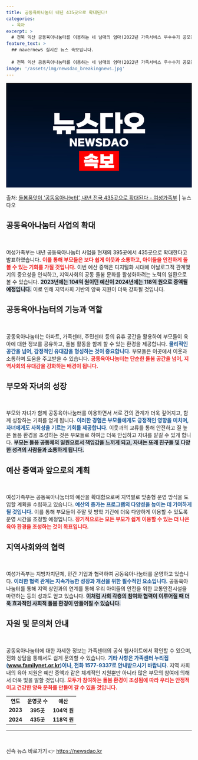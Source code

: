 ```yaml
---
title: 공동육아나눔터 내년 435곳으로 확대된다!
categories:
  - 육아
excerpt: >
  # 전북 익산 공동육아나눔터를 이용하는 네 남매의 엄마(2022년 가족서비스 우수수기 공모전 최우수상)는 품…
feature_text: >
  ## navernews 실시간 뉴스 속보입니다.

  # 전북 익산 공동육아나눔터를 이용하는 네 남매의 엄마(2022년 가족서비스 우수수기 공모전 최우수상)는 품…
image: '/assets/img/newsdao_breakingnews.jpg'
---
```


![뉴스다오 속보](/assets/img/newsdao_breakingnews.jpg)

<p>출처: <a href="https://newsdao.kr/2052" rel="dofollow">돌봄품앗이 ‘공동육아나눔터’, 내년 전국 435곳으로 확대된다 - 여성가족부</a> | 뉴스다오</p>

<h2 data-ke-size="size26">공동육아나눔터 사업의 확대</h2>

<p data-ke-size="size16">&nbsp;</p>

여성가족부는 내년 공동육아나눔터 사업을 현재의 395곳에서 435곳으로 확대한다고 발표하였습니다. <b><span style="color: #ee2323;">이를 통해 부모들은 보다 쉽게 이웃과 소통하고, 아이들을 안전하게 돌볼 수 있는 기회를 가질 것입니다.</span></b> 이번 예산 증액은 디지털화 시대에 아날로그적 관계맺기의 중요성을 인식하고, 지역사회의 공동 돌봄 문화를 활성화하려는 노력의 일환으로 볼 수 있습니다. <b><span style="background-color: #21538527;">2023년에는 104억 원이던 예산이 2024년에는 118억 원으로 증액될 예정입니다.</span></b> 이로 인해 지역사회 기반의 양육 지원이 더욱 강화될 것입니다. 

<h2 data-ke-size="size26">공동육아나눔터의 기능과 역할</h2>

<p data-ke-size="size16">&nbsp;</p>

공동육아나눔터는 아파트, 가족센터, 주민센터 등의 유휴 공간을 활용하여 부모들이 육아에 대한 정보를 공유하고, 돌봄 활동을 함께 할 수 있는 환경을 제공합니다. <b><span style="color: #1a5490;">물리적인 공간을 넘어, 감정적인 유대감을 형성하는 것이 중요합니다.</span></b> 부모들은 이곳에서 이웃과 소통하며 도움을 주고받을 수 있습니다. <b><span style="color: #ee2323;">공동육아나눔터는 단순한 돌봄 공간을 넘어, 지역사회의 유대감을 강화하는 배경이 됩니다.</span></b> 

<h2 data-ke-size="size26">부모와 자녀의 성장</h2>

<p data-ke-size="size16">&nbsp;</p>

부모와 자녀가 함께 공동육아나눔터를 이용하면서 서로 간의 관계가 더욱 깊어지고, 함께 성장하는 기회를 얻게 됩니다. <b><span style="color: #1a5490;">이러한 경험은 부모들에게도 긍정적인 영향을 미치며, 자녀에게도 사회성을 기르는 기회를 제공합니다.</span></b> 이웃과의 교류를 통해 안전하고 질 높은 돌봄 환경을 조성하는 것은 부모들로 하여금 더욱 안심하고 자녀를 맡길 수 있게 합니다. <b><span style="background-color: #21538527;">부모는 돌봄 공동체의 일원으로서 책임감을 느끼게 되고, 자녀는 또래 친구들 및 다양한 성격의 사람들과 소통하게 됩니다.</span></b> 

<h2 data-ke-size="size26">예산 증액과 앞으로의 계획</h2>

<p data-ke-size="size16">&nbsp;</p>

여성가족부는 공동육아나눔터의 예산을 확대함으로써 지역별로 맞춤형 운영 방식을 도입할 계획을 수립하고 있습니다. <b><span style="color: #1a5490;">예산의 증가는 프로그램의 다양성을 높이는 데 기여하게 될 것입니다.</span></b> 이를 통해 부모들이 주말 및 방학 기간에 더욱 다양하게 이용할 수 있도록 운영 시간을 조정할 예정입니다. <b><span style="color: #ee2323;">장기적으로는 모든 부모가 쉽게 이용할 수 있는 더 나은 육아 환경을 조성하는 것이 목표입니다.</span></b> 

<h2 data-ke-size="size26">지역사회와의 협력</h2>

<p data-ke-size="size16">&nbsp;</p>

여성가족부는 지방자치단체, 민간 기업과 협력하여 공동육아나눔터를 운영하고 있습니다. <b><span style="color: #1a5490;">이러한 협력 관계는 지속가능한 성장과 개선을 위한 필수적인 요소입니다.</span></b> 공동육아나눔터를 통해 지역 상인과의 연계를 통해 우리 아이들의 안전을 위한 교통안전시설을 마련하는 등의 성과도 얻고 있습니다. <b><span style="background-color: #21538527;">이처럼 사회 각층의 참여와 협력이 이루어질 때 더욱 효과적인 사회적 돌봄 환경이 만들어질 수 있습니다.</span></b> 

<h2 data-ke-size="size26">자원 및 문의처 안내</h2>

<p data-ke-size="size16">&nbsp;</p>

공동육아나눔터에 대한 자세한 정보는 가족센터의 공식 웹사이트에서 확인할 수 있으며, 전화 상담을 통해서도 쉽게 문의할 수 있습니다. <b><span style="color: #1a5490;">기타 사항은 가족센터 누리집(www.familynet.or.kr)이나, 전화 1577-9337로 안내받으시기 바랍니다.</span></b> 지역 사회 내의 육아 지원은 예산 증액과 같은 체계적인 지원뿐만 아니라 많은 부모의 참여에 의해서 더욱 빛을 발할 것입니다. <b><span style="color: #ee2323;">모두가 참여하는 돌봄 환경이 조성됨에 따라 우리는 안정적이고 건강한 양육 문화를 만들어 갈 수 있을 것입니다.</span></b> 

<table style="width: 100%; border-collapse: collapse;">
    <tr>
        <td style="text-align: center; height: 17px;"><b>연도</b></td>
        <td style="text-align: center; height: 17px;"><b>운영곳 수</b></td>
        <td style="text-align: center; height: 17px;"><b>예산</b></td>
    </tr>
    <tr>
        <td style="text-align: center; height: 17px;"><b>2023</b></td>
        <td style="text-align: center; height: 17px;"><b>395곳</b></td>
        <td style="text-align: center; height: 17px;"><b>104억 원</b></td>
    </tr>
    <tr>
        <td style="text-align: center; height: 17px;"><b>2024</b></td>
        <td style="text-align: center; height: 17px;"><b>435곳</b></td>
        <td style="text-align: center; height: 17px;"><b>118억 원</b></td>
    </tr>
</table>

<hr />
<p data-ke-size="size16">&nbsp;</p> 

신속 뉴스 바로가기 👉 <a href="https://newsdao.kr" rel="dofollow">https://newsdao.kr</a>


